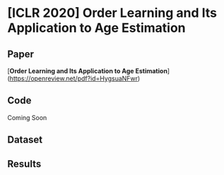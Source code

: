 # [ICLR 2020] Order Learning and Its Application to Age Estimation

## Paper
[**Order Learning and Its Application to Age Estimation**]
(https://openreview.net/pdf?id=HygsuaNFwr)

## Code
Coming Soon

## Dataset

## Results
